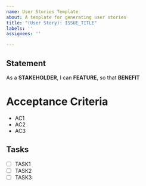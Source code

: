 ```yaml
---
name: User Stories Template
about: A template for generating user stories
title: "(User Story): ISSUE_TITLE"
labels: ''
assignees: ''

---
```


## Statement
As a **STAKEHOLDER**, I can **FEATURE**, so that **BENEFIT**

# Acceptance Criteria
- AC1
- AC2
- AC3

## Tasks
- [ ]  TASK1
- [ ]  TASK2
- [ ]  TASK3
